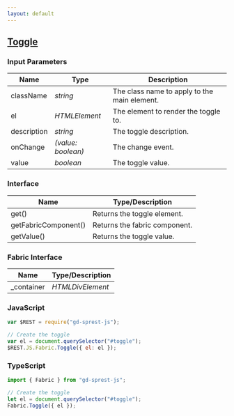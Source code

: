 ```yaml
---
layout: default
---
```


## [Toggle](https://dev.office.com/fabric-js/Components/Toggle/Toggle.html)

### Input Parameters

| Name | Type | Description |
| --- | --- | --- |
| className | _string_ | The class name to apply to the main element. |
| el | _HTMLElement_ | The element to render the toggle to. |
| description | _string_ | The toggle description. |
| onChange | _(value: boolean)_ | The change event. |
| value | _boolean_ | The toggle value. |

### Interface

| Name | Type/Description |
| --- | --- |
| get() | Returns the toggle element. |
| getFabricComponent() | Returns the fabric component. |
| getValue() | Returns the toggle value. |

### Fabric Interface

| Name | Type/Description |
| --- | --- |
| \_container | _HTMLDivElement_ |

### JavaScript

```js
var $REST = require("gd-sprest-js");

// Create the toggle
var el = document.querySelector("#toggle");
$REST.JS.Fabric.Toggle({ el: el });
```

### TypeScript

```ts
import { Fabric } from "gd-sprest-js";

// Create the toggle
let el = document.querySelector("#toggle");
Fabric.Toggle({ el });
```